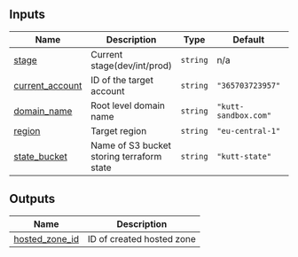 <!-- BEGINNING OF PRE-COMMIT-TERRAFORM DOCS HOOK -->
## Inputs

| Name | Description | Type | Default | Required |
|------|-------------|------|---------|:--------:|
| <a name="input_stage"></a> [stage](#input\_stage) | Current stage(dev/int/prod) | `string` | n/a | yes |
| <a name="input_current_account"></a> [current\_account](#input\_current\_account) | ID of the target account | `string` | `"365703723957"` | no |
| <a name="input_domain_name"></a> [domain\_name](#input\_domain\_name) | Root level domain name | `string` | `"kutt-sandbox.com"` | no |
| <a name="input_region"></a> [region](#input\_region) | Target region | `string` | `"eu-central-1"` | no |
| <a name="input_state_bucket"></a> [state\_bucket](#input\_state\_bucket) | Name of S3 bucket storing terraform state | `string` | `"kutt-state"` | no |

## Outputs

| Name | Description |
|------|-------------|
| <a name="output_hosted_zone_id"></a> [hosted\_zone\_id](#output\_hosted\_zone\_id) | ID of created hosted zone |
<!-- END OF PRE-COMMIT-TERRAFORM DOCS HOOK -->